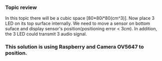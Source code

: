 ### Topic review
In this topic there will be a cubic space [80\*80i\*80(cm^3)]. Now place 3 LED on its top surface internally. We need to move a sensor on bottom suface and display sensor's position(positioning error < 3cm). In addition, the 3 LED could transmit 3 audio signal.

### This solution is using Raspberry and Camera OV5647 to position.
